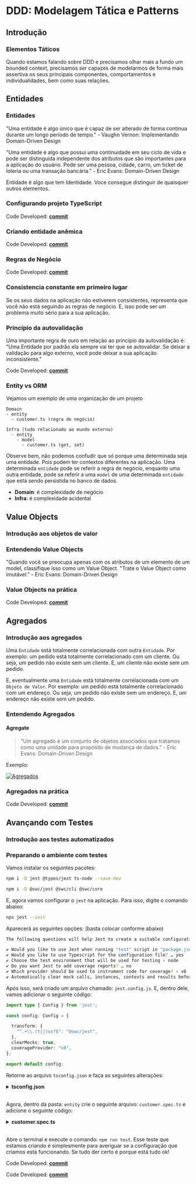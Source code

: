 # DDD: Modelagem Tática e Patterns

## Introdução

### Elementos Táticos

Quando estamos falando sobre DDD e precisamos olhar mais a fundo um bounded context, precisamos ser capazes de modelarmos de forma mais assertiva os seus principais componentes, comportamentos e individualidades, bem como suas relações.

## Entidades

### Entidades

"Uma entidade é algo único que é capaz de ser alterado de forma contínua durante um longo período de tempo." - Vaughn Vernon: Implementando Domain-Driven Design

"Uma entidade é algo que possui uma continuidade em seu ciclo de vida e pode ser distinguida independente dos atributos que são importantes para a aplicação do usuário. Pode ser uma pessoa, cidade, carro, um ticket de loteria ou uma transação bancária." - Eric Evans: Domain-Driven Design

Entidade é algo que tem Identidade. Voce consegue distinguir de quaisquer outros elementos.

### Configurando projeto TypeScript

Code Developed: **[commit](https://github.com/glaucia86/fc-studies-ddd/tree/54220353ba7abf2a0a2415349e4fd502de918133)**

### Criando entidade anêmica

Code Developed: **[commit](https://github.com/glaucia86/fc-studies-ddd/tree/fbbef2f4d238e75090ea4fafb935fa1293827255)**

### Regras de Negócio

Code Developed: **[commit](https://github.com/glaucia86/fc-studies-ddd/tree/19f5cb1c8d91faf5c4452452b408ba58921d9161)**

### Consistencia constante em primeiro lugar

Se os seus dados na aplicação não estiverem consistentes, representa que você não está seguindo as regras de negócio. E, isso pode ser um problema muito sério para a sua aplicação.

### Princípio da autovalidação

Uma importante regra de ouro em relação ao princípio da autovalidação é: "Uma Entidade por padrão ela sempre vai ter que se autovalidar. Se deixar a validação para algo externo, você pode deixar a sua aplicação inconsistente."

Code Developed: **[commit](https://github.com/glaucia86/fc-studies-ddd/commit/8821e31f54f44e2aabae7dcfeb0235e089686dfa)**

### Entity vs ORM

Vejamos um exemplo de uma organização de um projeto

```text
Domain 
- entity
  - customer.ts (regra de negócio)

Infra (tudo relacionado ao mundo externo)
  - entity
    - model
      - customer.ts (get, set)
```

Observe bem, não podemos confudir que só porque uma determinada seja uma entidade. Pois podem ter contextos diferentes na aplicação. Uma determinada `entidade` pode se referir a regra de negócio, enquanto uma outra entidade, pode se referir a uma `model` de uma determinada `entidade` que está sendo persistida no banco de dados.

- **Domain**: é complexidade de negócio
- **Infra**: é complexidade acidental

## Value Objects

### Introdução aos objetos de valor

### Entendendo Value Objects

"Quando você se preocupa apenas com os atributos de um elemento de um model, classifique isso como um Value Object.
"Trate o Value Object como imutável." - Eric Evans: Domain-Driven Design

### Value Objects na prática

Code Developed: **[commit](https://github.com/glaucia86/fc-studies-ddd/commit/281e61e0a72d4727033afaf0737bb770e0262091)**

## Agregados

### Introdução aos agregados

Uma `Entidade` está totalmente correlacionada com outra `Entidade`. Por exemplo: um pedido está totalmente correlacionado com um cliente. Ou seja, um pedido não existe sem um cliente. E, um cliente não existe sem um pedido.

E, eventualmente uma `Entidade` está totalmente correlacionada com um `Objeto de Valor`. Por exemplo: um pedido está totalmente correlacionado com um endereço. Ou seja, um pedido não existe sem um endereço. E, um endereço não existe sem um pedido.

### Entendendo Agregados

#### Agregate

> "Um agregado é um conjunto de objetos associados que tratamos como uma unidade para propósito de mudança de dados." - Eric Evans: Domain-Driven Design

Exemplo:

[![Agregados](https://i.postimg.cc/gkxvgrBd/teste.png)](https://postimg.cc/F7QdRF4n)

### Agregados na prática

Code Developed: **[commit](https://github.com/glaucia86/fc-studies-ddd/commit/c5f4abffc367ba990cd4773758fcb48114441ea6)**

## Avançando com Testes

### Introdução aos testes automatizados

### Preparando o ambiente com testes

Vamos instalar os seguintes pacotes:

```bash
npm i -D jest @types/jest ts-node --save-dev
```

```bash
npm i -D @swc/jest @swc/cli @swc/core
```

E, agora vamos configurar o `jest` na aplicação. Para isso, digite o comando abaixo:

```bash
npx jest --init
```

Aparecerá as seguintes opções: (basta colocar conforme abaixo)

```bash
The following questions will help Jest to create a suitable configuration for your project

✔ Would you like to use Jest when running "test" script in "package.json"? … yes
✔ Would you like to use Typescript for the configuration file? … yes
✔ Choose the test environment that will be used for testing › node
✔ Do you want Jest to add coverage reports? … no
✔ Which provider should be used to instrument code for coverage? › v8
✔ Automatically clear mock calls, instances, contexts and results before every test? … yes
```

Após isso, será criado um arquivo chamado: `jest.config.js`. E, dentro dele, vamos adicionar o seguinte código:

```ts
import type { Config } from 'jest';

const config: Config = {

  transform: {
    "^.+\\.(t|j)sx?$": "@swc/jest",
  },
  clearMocks: true,
  coverageProvider: "v8",
};

export default config;
```

Retorne ao arquivo `tsconfig.json` e faça as seguintes alterações:

<details><summary><b>tsconfig.json</b></summary>
<br/>

```json
{
  "compilerOptions": {
    "incremental": true,
    "rootDir": ".",
    "target": "ES2021",
    "module": "commonjs",
    "outDir": "./dist",
    "esModuleInterop": true,
    "forceConsistentCasingInFileNames": true,
    "strict": true,
    "strictNullChecks": false,
    "skipLibCheck": true
  },
  "include": [
    ".eslintrc.js",
    "src/**/*.ts"
  ]
}
```

</details>
<br/>

Agora, dentro da pasta: `entity` crie o seguinte arquivo: `customer.spec.ts` e adicione o seguinte código:

<details><summary><b>customer.spec.ts</b></summary>
<br/>

```ts
/**
 * file: src/entity/customer.spec.ts
 * description: file responsible for test the Customer class
 * data: 10/16/2023
 * author: Glaucia Lemos <Twitter: @glaucia_lemos86>
 */

describe("Customer unit tests", () => {

  it("should return '1' as result", () => {
    const result = 1;
    expect(result).toBe(1);
  });
});
```

</details>
<br/>


Abre o terminal e execute o comando: `npm run test`. Esse teste que estamos criando é simplesmente para averiguar se a configuração que criamos está funcionando. Se tudo der certo é porque está tudo ok!

Code Developed: **[commit](https://github.com/glaucia86/fc-studies-ddd/commit/bd411eb4cd0b85500b940c4e5f0d6ca47df3fcec)**

Code Developed: **[commit](https://github.com/glaucia86/fc-studies-ddd/commit/42dfe10c59e32367a2e29f88f11294ce97cb0e03)**









